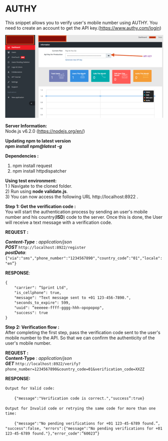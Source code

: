 # AUTHY

This snippet allows you to verify user's mobile number using AUTHY. You need to create an account to get the API key.(https://www.authy.com/login)

![Preview](https://raw.githubusercontent.com/sreenivasR/AUTHY/master/authyDashboard.png)

**Server Information:**<br>
    Node.js v6.2.0 (https://nodejs.org/en/)

**Updating npm to latest version**<br>
***npm install npm@latest -g***

**Dependencies :**<br>
1. npm install request<br>
2. npm install httpdispatcher

**Using test environment:**<br>
1 ) Navigate to the cloned folder.<br>
2) Run using **node validate.js**.<br>
3) You can now access the following URL http://localhost:8922 .

**Step 1: Get the verification code :**<br>
    You will start the authentication process by sending an user's mobile number and his country(**ISD**) code to the server. Once this is done, the User will receive a text message with a verification code.

**REQUEST :**<br>

***Content-Type*** : *application/json*<br>
***POST*** ```http://localhost:8922/register```<br>
***postData***: ```{"via":"sms","phone_number":"1234567890","country_code”:"01","locale":"en”}```

**RESPONSE**:<br>
```
{
    "carrier": “Sprint Ltd",
    "is_cellphone": true,
    "message": "Text message sent to +01 123-456-7890.",
    "seconds_to_expire": 599,
    "uuid": “eeeeee-ffff-gggg-hhh-opopopop",
    "success": true
}
```

**Step 2: Verification flow :**<br>
    After completing the first step, pass the verification code sent to the user's mobile number to the API. So that we can confirm the authenticity of the user's mobile number.

**REQUEST :**<br>
**Content-Type** : *application/json*<br>
***GET*** ```http://localhost:8922/verify?phone_number=1234567890&country_code=01&verification_code=XXZZ```

**RESPONSE:**
```
Output for Valid code:

    {"message":"Verification code is correct.","success”:true}

Output for Invalid code or retrying the same code for more than one time:

    {"message":"No pending verifications for +01 123-45-6789 found.”, "success":false, "errors":{"message":"No pending verifications for +01 123-45-6789 found."},"error_code":”60023”}
```
